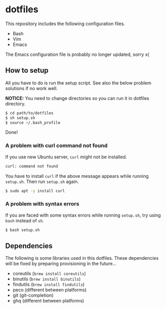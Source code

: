 # dotfiles
This repository includes the following configuration files.

* Bash
* Vim
* Emacs

The Emacs configuration file is probably no longer updated, sorry x(

## How to setup
All you have to do is run the setup script. See also the below problem solutions if no work well.

**NOTICE:** You need to change directories so you can run it in dotfiles directory.

```bash
$ cd path/to/dotfiles
$ sh setup.sh
$ source ~/.bash_profile
```

Done!

### A problem with curl command not found
If you use new Ubuntu server, `curl` might not be installed.

```bash
curl: command not found
```

You have to install `curl` if the above message appears while running `setup.sh`. Then run `setup.sh` again.

```bash
$ sudo apt -y install curl
```

### A problem with syntax errors
If you are faced with some syntax errors while running `setup.sh`, try using `bash` instead of `sh`.

```bash
$ bash setup.sh
```

## Dependencies
The following is some libraries used in this dotfiles. These dependencies will be fixed by preparing provisioning in the future...

* coreutils (`brew install coreutils`)
* binutils (`brew install binutils`)
* findutils (`brew install findutils`)
* peco (different between platforms)
* git (git-completion)
* ghq (different between platforms)
